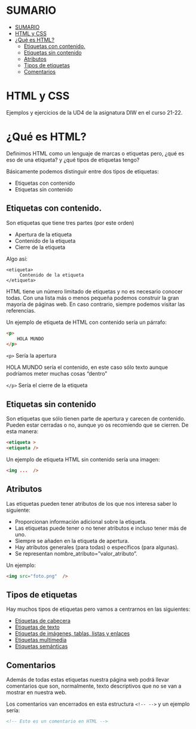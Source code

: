 # SUMARIO

- [SUMARIO](#sumario)
- [HTML y CSS](#html-y-css)
- [¿Qué es HTML?](#qué-es-html)
  - [Etiquetas con contenido.](#etiquetas-con-contenido)
  - [Etiquetas sin contenido](#etiquetas-sin-contenido)
  - [Atributos](#atributos)
  - [Tipos de etiquetas](#tipos-de-etiquetas)
  - [Comentarios](#comentarios)
# HTML y CSS

Ejemplos y ejercicios de la UD4 de la asignatura DIW en el curso 21-22.

# ¿Qué es HTML?

Definimos HTML como un lenguaje de marcas o etiquetas pero, ¿qué es eso de una etiqueta? y ¿qué tipos de etiquetas tengo?

Básicamente podemos distinguir entre dos tipos de etiquetas:

- Etiquetas con contenido
- Etiquetas sin contenido

## Etiquetas con contenido.

Son etiquetas que tiene tres partes (por este orden)

- Apertura de la etiqueta
- Contenido de la etiqueta
- Cierre de la etiqueta

Algo así:

```HTML:
<etiqueta>
     Contenido de la etiqueta
</etiqueta>
```

HTML tiene un número limitado de etiquetas y no es necesario conocer todas. Con una lista más o menos pequeña podemos construir la gran mayoría de páginas web. En caso contrario, siempre podemos visitar las referencias.

Un ejemplo de etiqueta de HTML con contenido sería un párrafo:

```HTML
<p>
    HOLA MUNDO
</p>
```
`<p>` Sería la apertura

HOLA MUNDO sería el contenido, en este caso sólo texto aunque podríamos meter muchas cosas “dentro”

`</p>` Sería el cierre de la etiqueta

## Etiquetas sin contenido

Son etiquetas que sólo tienen parte de apertura y carecen de contenido. Pueden estar cerradas o no, aunque yo os recomiendo que se cierren. De esta manera:

```HTML
<etiqueta >
<etiqueta />
```

Un ejemplo de etiqueta HTML sin contenido sería una imagen:

```html
<img ...  />
```

## Atributos

Las etiquetas pueden tener atributos de los que nos interesa saber lo siguiente:

- Proporcionan información adicional sobre la etiqueta.
- Las etiquetas puede tener o no tener atributos e incluso tener más de uno.
- Siempre se añaden en la etiqueta de apertura.
- Hay atributos generales (para todas) o específicos (para algunas).
- Se representan nombre_atributo=”valor_atributo”.

Un ejemplo:

```html
<img src="foto.png"  />
```

## Tipos de etiquetas

Hay muchos tipos de etiquetas pero vamos a centrarnos en las siguientes:

- [Etiquetas de cabecera](Contenido/Cabecera.md)
- [Etiquetas de texto](Contenido/Texto.md)
- [Etiquetas de imágenes, tablas, listas y enlaces](Contenido/Imagenes.md)
- [Etiquetas multimedia](Contenido/Multimedia.md)
- [Etiquetas semánticas](Contenido/Semanticas.md)

## Comentarios

Además de todas estas etiquetas nuestra página web podrá llevar comentarios que son, normalmente, texto descriptivos que no se van a mostrar en nuestra web.

Los comentarios van encerrados en esta estructura `<!-- -->` y un ejemplo sería:

```HTML
<!-- Esto es un comentario en HTML -->
```


